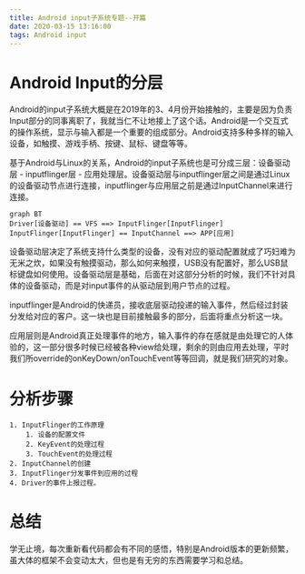 ```yaml
---
title: Android input子系统专题--开篇
date: 2020-03-15 13:16:00
tags: Android input
---
```


# Android Input的分层

​	Android的input子系统大概是在2019年的3、4月份开始接触的，主要是因为负责Input部分的同事离职了，我就当仁不让地接上了这个话。Android是一个交互式的操作系统，显示与输入都是一个重要的组成部分。Android支持多种多样的输入设备，如触摸、游戏手柄、按键、鼠标、键盘等等。

​	基于Android与Linux的关系，Android的input子系统也是可分成三层：设备驱动层 - inputflinger层 - 应用处理层。设备驱动层与inputflinger层之间是通过Linux的设备驱动节点进行连接，inputflinger与应用层之前是通过InputChannel来进行连接。

```mermaid
graph BT
Driver[设备驱动] == VFS ==> InputFlinger[InputFlinger]
InputFlinger[InputFlinger] == InputChannel ==> APP[应用]
```



​	设备驱动层决定了系统支持什么类型的设备，没有对应的驱动配置就成了巧妇难为无米之炊，如果没有触摸驱动，那么如何来触摸，USB没有配置好，那么USB鼠标键盘如何使用。设备驱动层是基础，后面在对这部分分析的时候，我们不针对具体的设备驱动，而是对input事件的从驱动层到用户节点的过程。

​	inputflinger是Android的快递员，接收底层驱动投递的输入事件，然后经过封装分发给对应的客户。这一块也是目前接触最多的部分，后面将重点分析这一块。

​	应用层则是Android真正处理事件的地方，输入事件的存在感就是由处理它的人体验的，这一部分很多时候已经被各种view给处理，剩余的则由应用去处理，平时我们所override的onKeyDown/onTouchEvent等等回调，就是我们研究的对象。

# 分析步骤

 	1. InputFlinger的工作原理
      	1. 设备的配置文件
      	2. KeyEvent的处理过程
      	3. TouchEvent的处理过程
 	2. InputChannel的创建
 	3. InputFlinger分发事件到应用的过程
 	4. Driver的事件上报过程。

# 总结

​	学无止境，每次重新看代码都会有不同的感悟，特别是Android版本的更新频繁，虽大体的框架不会变动太大，但也是有无穷的东西需要学习和总结。
